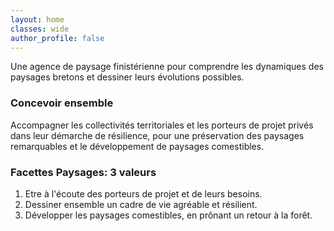 ```yaml
---
layout: home
classes: wide
author_profile: false
---
```


Une agence de paysage finistérienne pour comprendre les dynamiques des paysages bretons et dessiner leurs évolutions possibles.

### Concevoir ensemble 
Accompagner les collectivités territoriales et les porteurs de projet privés dans leur démarche
de résilience, pour une préservation des paysages remarquables et le développement de paysages comestibles.


### Facettes Paysages: 3 valeurs
1. Etre à l'écoute des porteurs de projet et de leurs besoins.
2. Dessiner ensemble un cadre de vie agréable et résilient.
3. Développer les paysages comestibles, en prônant un retour à la forêt.
